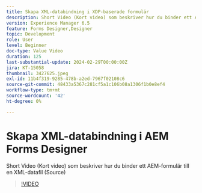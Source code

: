 ```yaml
---
title: Skapa XML-databindning i XDP-baserade formulär
description: Short Video (Kort video) som beskriver hur du binder ett AEM-formulär till en XML-datafil (Source)
version: Experience Manager 6.5
feature: Forms Designer,Designer
topic: Development
role: User
level: Beginner
doc-type: Value Video
duration: 125
last-substantial-update: 2024-02-29T00:00:00Z
jira: KT-15058
thumbnail: 3427625.jpeg
exl-id: 11b4f319-9285-478b-a2ed-7967f02108c6
source-git-commit: 48433a5367c281cf5a1c106b08a1306f1b0e8ef4
workflow-type: tm+mt
source-wordcount: '42'
ht-degree: 0%

---
```


# Skapa XML-databindning i AEM Forms Designer

Short Video (Kort video) som beskriver hur du binder ett AEM-formulär till en XML-datafil (Source)

>[!VIDEO](https://video.tv.adobe.com/v/3427625/?learn=on)
